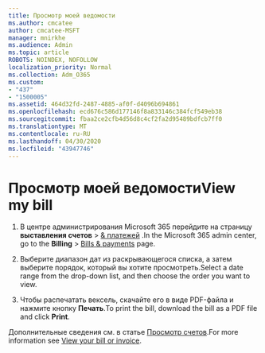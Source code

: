 ```yaml
---
title: Просмотр моей ведомости
ms.author: cmcatee
author: cmcatee-MSFT
manager: mnirkhe
ms.audience: Admin
ms.topic: article
ROBOTS: NOINDEX, NOFOLLOW
localization_priority: Normal
ms.collection: Adm_O365
ms.custom:
- "437"
- "1500005"
ms.assetid: 464d32fd-2487-4885-af0f-d4096b694861
ms.openlocfilehash: ecd676c586d177146f8a833146c384fcf549eb38
ms.sourcegitcommit: fbaa2ce2cfb4d56d8c4cf2fa2d95489bdfcb7ff0
ms.translationtype: MT
ms.contentlocale: ru-RU
ms.lasthandoff: 04/30/2020
ms.locfileid: "43947746"
---
```

# <a name="view-my-bill"></a><span data-ttu-id="47bf5-102">Просмотр моей ведомости</span><span class="sxs-lookup"><span data-stu-id="47bf5-102">View my bill</span></span>

1. <span data-ttu-id="47bf5-103">В центре администрирования Microsoft 365 перейдите на страницу **выставления счетов** \> [& платежей](https://go.microsoft.com/fwlink/p/?linkid=848039) .</span><span class="sxs-lookup"><span data-stu-id="47bf5-103">In the Microsoft 365 admin center, go to the **Billing** \> [Bills & payments](https://go.microsoft.com/fwlink/p/?linkid=848039) page.</span></span>

2. <span data-ttu-id="47bf5-104">Выберите диапазон дат из раскрывающегося списка, а затем выберите порядок, который вы хотите просмотреть.</span><span class="sxs-lookup"><span data-stu-id="47bf5-104">Select a date range from the drop-down list, and then choose the order you want to view.</span></span>

3. <span data-ttu-id="47bf5-105">Чтобы распечатать вексель, скачайте его в виде PDF-файла и нажмите кнопку **Печать**.</span><span class="sxs-lookup"><span data-stu-id="47bf5-105">To print the bill, download the bill as a PDF file and click **Print**.</span></span>

<span data-ttu-id="47bf5-106">Дополнительные сведения см. в статье [Просмотр счетов](https://docs.microsoft.com/office365/admin/subscriptions-and-billing/view-your-bill-or-invoice).</span><span class="sxs-lookup"><span data-stu-id="47bf5-106">For more information see [View your bill or invoice](https://docs.microsoft.com/office365/admin/subscriptions-and-billing/view-your-bill-or-invoice).</span></span>
